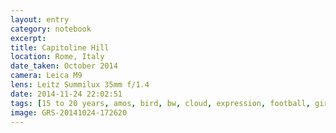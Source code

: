 ```yaml
--- 
layout: entry
category: notebook
excerpt:
title: Capitoline Hill
location: Rome, Italy
date_taken: October 2014
camera: Leica M9
lens: Leitz Summilux 35mm f/1.4
date: 2014-11-24 22:02:51
tags: [15 to 20 years, amos, bird, bw, cloud, expression, football, girl, hair, legs, reflection, seagull, young, marble]
image: GRS-20141024-172620
---
```

